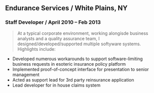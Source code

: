Endurance Services / White Plains, NY
---------------------
### Staff Developer / April 2010 – Feb 2013

> At a typical corporate environment, working alongisde business analysts and a quality assurance team, I designed/developed/supported multiple softyware systems. Highlights include:

* Developed numerous workarounds to support software-limiting business requests in esoteric insurance policy platform
* Implemented proof-of-concept interface for presentation to senior management
* Acted as support lead for 3rd party reinsurance application
* Lead developer for in house claims system